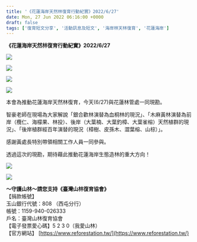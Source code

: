 ```yaml
---
title: '《花蓮海岸天然林復育行動紀實》2022/6/27'
date: Mon, 27 Jun 2022 06:16:00 +0000
draft: false
tags: ['復育短文分享', '活動訊息及短文', '海岸林天林復育', '花蓮海岸']
---
```


**《花蓮海岸天然林復育行動紀實》2022/6/27**

  

![](https://www.reforestation.tw/wp-content/uploads/2022/07/timeline_20220627_215624.jpg)

![](https://www.reforestation.tw/wp-content/uploads/2022/07/timeline_20220627_215635.jpg)

![](https://www.reforestation.tw/wp-content/uploads/2022/07/timeline_20220627_215638.jpg)

![](https://www.reforestation.tw/wp-content/uploads/2022/07/timeline_20220627_215642.jpg)

本會為推動花蓮海岸天然林復育，今天(6/27)與花蓮林管處一同現勘。

智豪老師在現場為大家解說「銀合歡林演替為血桐林的現況」、「木麻黃林演替為前岸（欖仁、海檬果、林投）、後岸（大葉楠、大葉釣樟、大葉雀榕）天然植群的現況」、「後岸植群經百年演替的現況（樟樹、皮孫木、澀葉榕、山棕）」。

感謝黃處長特別帶領相關工作人員一同參與。

透過這次的現勘，期待藉此推動花蓮海岸生態造林的重大方向！

![](https://www.reforestation.tw/wp-content/uploads/2022/07/timeline_20220627_215649.jpg)

![](https://www.reforestation.tw/wp-content/uploads/2022/07/timeline_20220627_215653.jpg)

**～守護山林～請您支持《臺灣山林復育協會》**  
【捐款帳號】  
玉山銀行代號：808 （西屯分行）  
帳號：1159-940-026333  
戶名：臺灣山林復育協會  
【電子發票愛心碼】5 2 3 0（我愛山林）  
【官方網站】 [https://www.reforestation.tw/](https://www.reforestation.tw/)